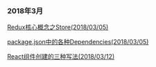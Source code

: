 ### 2018年3月
[Redux核心概念之Store(2018/03/05)](https://github.com/xiongchen2012/blog_md/blob/master/redux-core-concept-store.md)

[package.json中的各种Dependencies(2018/03/05)](https://github.com/xiongchen2012/blog_md/blob/master/packge_dependencies.md)

[React组件创建的三种写法(2018/03/12)](https://github.com/xiongchen2012/blog_md/blob/master/create-react-component.md)

